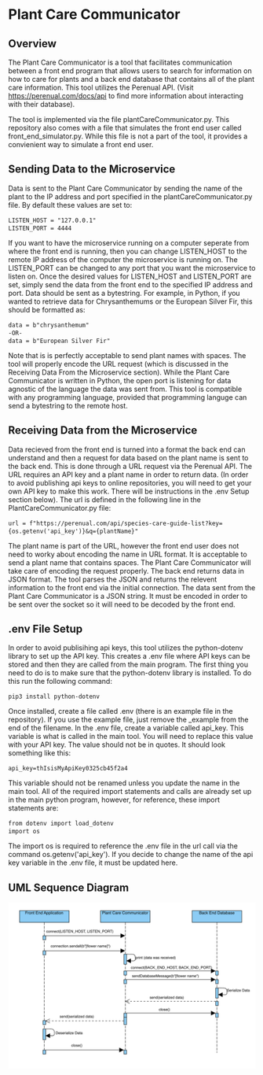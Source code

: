# Plant Care Communicator

## Overview
The Plant Care Communicator is a tool that facilitates communication between a front end program that allows users to search for information on how to care for plants and a back end database that contains all of the plant care information. This tool utilizes the Perenual API. (Visit https://perenual.com/docs/api to find more information about interacting with their database).

The tool is implemented via the file plantCareCommunicator.py. This repository also comes with a file that simulates the front end user called front_end_simulator.py. While this file is not a part of the tool, it provides a convienient way to simulate a front end user. 

## Sending Data to the Microservice

Data is sent to the Plant Care Communicator by sending the name of the plant to the IP address and port specified in the plantCareCommunicator.py file. By default these values are set to:
   
    LISTEN_HOST = "127.0.0.1"
    LISTEN_PORT = 4444

If you want to have the microservice running on a computer seperate from where the front end is running, then you can change LISTEN_HOST to the remote IP address of the computer the microservice is running on. The LISTEN_PORT can be changed to any port that you want the microservice to listen on. Once the desired values for LISTEN_HOST and LISTEN_PORT are set, simply send the data from the front end to the specified IP address and port. Data should be sent as a bytestring. For example, in Python, if you wanted to retrieve data for Chrysanthemums or the European Silver Fir, this should be formatted as:

    data = b"chrysanthemum"
    -OR-
    data = b"European Silver Fir"

Note that is is perfectly acceptable to send plant names with spaces. The tool will properly encode the URL request (which is discussed in the Receiving Data From the Microservice section). While the Plant Care Communicator is written in Python, the open port is listening for data agnostic of the language the data was sent from. This tool is compatible with any programming language, provided that programming languge can send a bytestring to the remote host.

## Receiving Data from the Microservice

Data recieved from the front end is turned into a format the back end can understand and then a request for data based on the plant name is sent to the back end. This is done through a URL request via the Perenual API. The URL requires an API key and a plant name in order to return data. (In order to avoid publishing api keys to online repositories, you will need to get your own API key to make this work. There will be instructions in the .env Setup section below). The url is defined in the following line in the PlantCareCommunicator.py file:

    url = f"https://perenual.com/api/species-care-guide-list?key={os.getenv('api_key')}&q={plantName}"

The plant name is part of the URL, however the front end user does not need to worky about encoding the name in URL format. It is acceptable to send a plant name that contains spaces. The Plant Care Communicator will take care of encoding the request properly. The back end returns data in JSON format. The tool parses the JSON and returns the relevent information to the front end via the initial connection. The data sent from the Plant Care Communicator is a JSON string. It must be encoded in order to be sent over the socket so it will need to be decoded by the front end.

## .env File Setup

In order to avoid publisihing api keys, this tool utilizes the python-dotenv library to set up the API key. This creates a .env file where API keys can be stored and then they are called from the main program. The first thing you need to do is to make sure that the python-dotenv library is installed. To do this run the following command:

    pip3 install python-dotenv

Once installed, create a file called .env (there is an example file in the repository). If you use the example file, just remove the _example from the end of the filename. In the .env file, create a variable called api_key. This variable is what is called in the main tool. You will need to replace this value with your API key. The value should not be in quotes. It should look something like this:

    api_key=thIsisMyApiKey0325cb45f2a4

This variable should not be renamed unless you update the name in the main tool. All of the required import statements and calls are already set up in the main python program, however, for reference, these import statements are:

    from dotenv import load_dotenv
    import os

The import os is required to reference the .env file in the url call via the command os.getenv('api_key'). If you decide to change the name of the api key variable in the .env file, it must be updated here.

## UML Sequence Diagram

![UML diagram](uml.png)
